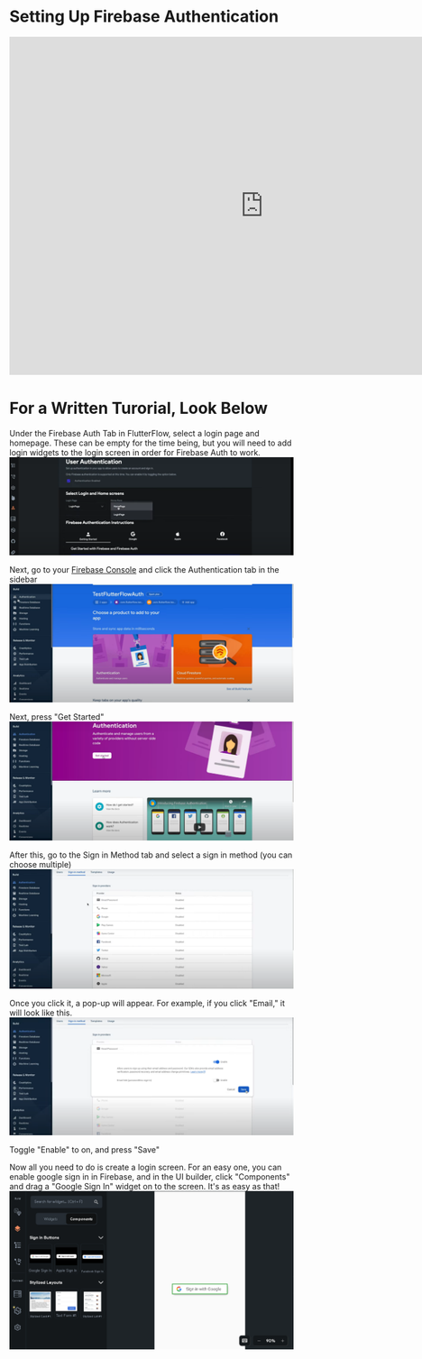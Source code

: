 # Setting Up Firebase Authentication


<iframe width="900" height="600" src="https://www.youtube.com/embed/QeDDT713yN4" title="YouTube video player" frameborder="0" allow="accelerometer; autoplay; clipboard-write; encrypted-media; gyroscope; picture-in-picture" allowfullscreen></iframe>

# For a Written Turorial, Look Below

Under the Firebase Auth Tab in FlutterFlow, select a login page and homepage. These can be empty for the time being, but you will need to add login widgets to the login screen in order for Firebase Auth to work.
![Select Login and Home Pages](./images/setup/firebaseauthscreen.png)

Next, go to your [Firebase Console](https://console.firebase.google.com) and click the Authentication tab in the sidebar
![Select Authentication Tab](./images/setup/selectauthinfirebaseconsole.png)

Next, press "Get Started"
![Get Started](./images/setup/getstartedfirebaseauth.png)

After this, go to the Sign in Method tab and select a sign in method (you can choose multiple)
![Select Sign In Method](./images/setup/selectsigninmethod.png)

Once you click it, a pop-up will appear. For example, if you click "Email," it will look like this.
![Email](./images/setup/enable_email.png)

Toggle "Enable" to on, and press "Save"

Now all you need to do is create a login screen. For an easy one, you can enable google sign in in Firebase, and in the UI builder, click "Components" and drag a "Google Sign In" widget on to the screen. It's as easy as that!
![Google Sign In](./images/setup/googlesignininflutterflow.png)

